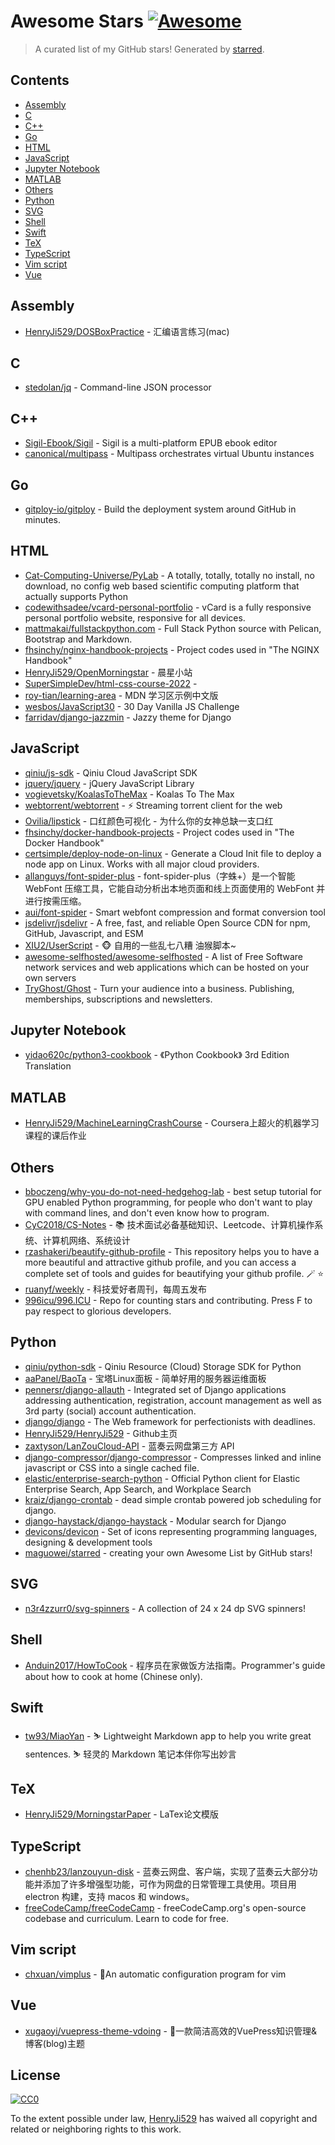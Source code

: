 <!--lint disable awesome-contributing awesome-license awesome-list-item match-punctuation no-repeat-punctuation no-undefined-references awesome-spell-check-->
# Awesome Stars [![Awesome](https://awesome.re/badge.svg)](https://github.com/sindresorhus/awesome)

> A curated list of my GitHub stars! Generated by [starred](https://github.com/maguowei/starred).

## Contents

- [Assembly](#assembly)
- [C](#c)
- [C++](#c++)
- [Go](#go)
- [HTML](#html)
- [JavaScript](#javascript)
- [Jupyter Notebook](#jupyter-notebook)
- [MATLAB](#matlab)
- [Others](#others)
- [Python](#python)
- [SVG](#svg)
- [Shell](#shell)
- [Swift](#swift)
- [TeX](#tex)
- [TypeScript](#typescript)
- [Vim script](#vim-script)
- [Vue](#vue)

## Assembly 

- [HenryJi529/DOSBoxPractice](https://github.com/HenryJi529/DOSBoxPractice) - 汇编语言练习(mac)

## C 

- [stedolan/jq](https://github.com/stedolan/jq) - Command-line JSON processor

## C++ 

- [Sigil-Ebook/Sigil](https://github.com/Sigil-Ebook/Sigil) - Sigil is a multi-platform EPUB ebook editor
- [canonical/multipass](https://github.com/canonical/multipass) - Multipass orchestrates virtual Ubuntu instances

## Go 

- [gitploy-io/gitploy](https://github.com/gitploy-io/gitploy) - Build the deployment system around GitHub in minutes.

## HTML 

- [Cat-Computing-Universe/PyLab](https://github.com/Cat-Computing-Universe/PyLab) - A totally, totally, totally no install, no download, no config web based scientific computing platform that actually supports Python
- [codewithsadee/vcard-personal-portfolio](https://github.com/codewithsadee/vcard-personal-portfolio) - vCard is a fully responsive personal portfolio website, responsive for all devices.
- [mattmakai/fullstackpython.com](https://github.com/mattmakai/fullstackpython.com) - Full Stack Python source with Pelican, Bootstrap and Markdown.
- [fhsinchy/nginx-handbook-projects](https://github.com/fhsinchy/nginx-handbook-projects) - Project codes used in "The NGINX Handbook"
- [HenryJi529/OpenMorningstar](https://github.com/HenryJi529/OpenMorningstar) - 晨星小站
- [SuperSimpleDev/html-css-course-2022](https://github.com/SuperSimpleDev/html-css-course-2022) - 
- [roy-tian/learning-area](https://github.com/roy-tian/learning-area) - MDN 学习区示例中文版
- [wesbos/JavaScript30](https://github.com/wesbos/JavaScript30) - 30 Day Vanilla JS Challenge
- [farridav/django-jazzmin](https://github.com/farridav/django-jazzmin) - Jazzy theme for Django

## JavaScript 

- [qiniu/js-sdk](https://github.com/qiniu/js-sdk) - Qiniu Cloud JavaScript SDK
- [jquery/jquery](https://github.com/jquery/jquery) - jQuery JavaScript Library
- [vogievetsky/KoalasToTheMax](https://github.com/vogievetsky/KoalasToTheMax) - Koalas To The Max
- [webtorrent/webtorrent](https://github.com/webtorrent/webtorrent) - ⚡️ Streaming torrent client for the web
- [Ovilia/lipstick](https://github.com/Ovilia/lipstick) - 口红颜色可视化 - 为什么你的女神总缺一支口红
- [fhsinchy/docker-handbook-projects](https://github.com/fhsinchy/docker-handbook-projects) - Project codes used in "The Docker Handbook"
- [certsimple/deploy-node-on-linux](https://github.com/certsimple/deploy-node-on-linux) - Generate a Cloud Init file to deploy a node app on Linux. Works with all major cloud providers.
- [allanguys/font-spider-plus](https://github.com/allanguys/font-spider-plus) - font-spider-plus（字蛛+）是一个智能 WebFont 压缩工具，它能自动分析出本地页面和线上页面使用的 WebFont 并进行按需压缩。
- [aui/font-spider](https://github.com/aui/font-spider) - Smart webfont compression and format conversion tool
- [jsdelivr/jsdelivr](https://github.com/jsdelivr/jsdelivr) - A free, fast, and reliable Open Source CDN for npm, GitHub, Javascript, and ESM
- [XIU2/UserScript](https://github.com/XIU2/UserScript) - 🐵 自用的一些乱七八糟 油猴脚本~
- [awesome-selfhosted/awesome-selfhosted](https://github.com/awesome-selfhosted/awesome-selfhosted) - A list of Free Software network services and web applications which can be hosted on your own servers
- [TryGhost/Ghost](https://github.com/TryGhost/Ghost) - Turn your audience into a business. Publishing, memberships, subscriptions and newsletters.

## Jupyter Notebook 

- [yidao620c/python3-cookbook](https://github.com/yidao620c/python3-cookbook) - 《Python Cookbook》 3rd Edition Translation

## MATLAB 

- [HenryJi529/MachineLearningCrashCourse](https://github.com/HenryJi529/MachineLearningCrashCourse) - Coursera上超火的机器学习课程的课后作业

## Others 

- [bboczeng/why-you-do-not-need-hedgehog-lab](https://github.com/bboczeng/why-you-do-not-need-hedgehog-lab) - best setup tutorial for GPU enabled Python programming, for people who don't want to play with command lines, and don't even know how to program.
- [CyC2018/CS-Notes](https://github.com/CyC2018/CS-Notes) - :books: 技术面试必备基础知识、Leetcode、计算机操作系统、计算机网络、系统设计
- [rzashakeri/beautify-github-profile](https://github.com/rzashakeri/beautify-github-profile) - This repository helps you to have a more beautiful and attractive github profile, and you can access a complete set of tools and guides for beautifying your github profile. 🪄 ⭐
- [ruanyf/weekly](https://github.com/ruanyf/weekly) - 科技爱好者周刊，每周五发布
- [996icu/996.ICU](https://github.com/996icu/996.ICU) - Repo for counting stars and contributing. Press F to pay respect to glorious developers.

## Python 

- [qiniu/python-sdk](https://github.com/qiniu/python-sdk) - Qiniu Resource (Cloud) Storage SDK for Python
- [aaPanel/BaoTa](https://github.com/aaPanel/BaoTa) - 宝塔Linux面板 - 简单好用的服务器运维面板
- [pennersr/django-allauth](https://github.com/pennersr/django-allauth) - Integrated set of Django applications addressing authentication, registration, account management as well as 3rd party (social) account authentication.
- [django/django](https://github.com/django/django) - The Web framework for perfectionists with deadlines.
- [HenryJi529/HenryJi529](https://github.com/HenryJi529/HenryJi529) - Github主页
- [zaxtyson/LanZouCloud-API](https://github.com/zaxtyson/LanZouCloud-API) - 蓝奏云网盘第三方 API
- [django-compressor/django-compressor](https://github.com/django-compressor/django-compressor) - Compresses linked and inline javascript or CSS into a single cached file.
- [elastic/enterprise-search-python](https://github.com/elastic/enterprise-search-python) - Official Python client for Elastic Enterprise Search, App Search, and Workplace Search
- [kraiz/django-crontab](https://github.com/kraiz/django-crontab) - dead simple crontab powered job scheduling for django.
- [django-haystack/django-haystack](https://github.com/django-haystack/django-haystack) - Modular search for Django
- [devicons/devicon](https://github.com/devicons/devicon) - Set of icons representing programming languages, designing & development tools
- [maguowei/starred](https://github.com/maguowei/starred) - creating your own Awesome List by GitHub stars!

## SVG 

- [n3r4zzurr0/svg-spinners](https://github.com/n3r4zzurr0/svg-spinners) - A collection of 24 x 24 dp SVG spinners!

## Shell 

- [Anduin2017/HowToCook](https://github.com/Anduin2017/HowToCook) - 程序员在家做饭方法指南。Programmer's guide about how to cook at home (Chinese only).

## Swift 

- [tw93/MiaoYan](https://github.com/tw93/MiaoYan) - ⛷ Lightweight Markdown app to help you write great sentences. ⛷ 轻灵的 Markdown 笔记本伴你写出妙言

## TeX 

- [HenryJi529/MorningstarPaper](https://github.com/HenryJi529/MorningstarPaper) - LaTex论文模版

## TypeScript 

- [chenhb23/lanzouyun-disk](https://github.com/chenhb23/lanzouyun-disk) - 蓝奏云网盘、客户端，实现了蓝奏云大部分功能并添加了许多增强型功能，可作为网盘的日常管理工具使用。项目用 electron 构建，支持 macos 和 windows。
- [freeCodeCamp/freeCodeCamp](https://github.com/freeCodeCamp/freeCodeCamp) - freeCodeCamp.org's open-source codebase and curriculum. Learn to code for free.

## Vim script 

- [chxuan/vimplus](https://github.com/chxuan/vimplus) - :rocket:An automatic configuration program for vim

## Vue 

- [xugaoyi/vuepress-theme-vdoing](https://github.com/xugaoyi/vuepress-theme-vdoing) - 🚀一款简洁高效的VuePress知识管理&博客(blog)主题


## License

[![CC0](http://mirrors.creativecommons.org/presskit/buttons/88x31/svg/cc-zero.svg)](https://creativecommons.org/publicdomain/zero/1.0/)

To the extent possible under law, [HenryJi529](https://github.com/HenryJi529) has waived all copyright and related or neighboring rights to this work.

